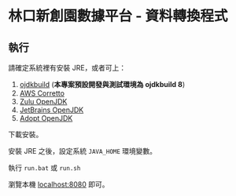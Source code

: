 # 林口新創園數據平台 - 資料轉換程式

## 執行

請確定系統裡有安裝 JRE，或者可上：

1. [ojdkbuild](https://github.com/ojdkbuild/ojdkbuild) (**本專案預設開發與測試環境為 ojdkbuild 8**)
2. [AWS Corretto](https://docs.aws.amazon.com/corretto/latest/corretto-8-ug/downloads-list.html)
3. [Zulu OpenJDK](https://www.azul.com/downloads/zulu-community/?architecture=x86-64-bit&package=jdk)
4. [JetBrains OpenJDK](https://bintray.com/jetbrains/intellij-jbr)
5. [Adopt OpenJDK](https://adoptopenjdk.net/)

下載安裝。

安裝 JRE 之後，設定系統 `JAVA_HOME` 環境變數。

執行 `run.bat` 或 `run.sh`

瀏覽本機 [localhost:8080](http://127.0.0.1:8080/) 即可。
